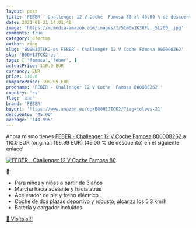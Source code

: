 ```yaml
---
layout: post
title: 'FEBER - Challenger 12 V Coche  Famosa 80 al 45.00 % de descuento'
date: 2021-01-31 14:01:48
image: 'https://m.media-amazon.com/images/I/51mGx1K3RFL._SL200_.jpg'
comments: true
category: ofertas
author: ring
slug: 'B00H1JTCK2-es FEBER - Challenger 12 V Coche Famosa 800008262'
sku: 'B00H1JTCK2-es'
tags: [ 'famosa','feber', ]
actualPrice: 110.0 EUR
currency: EUR
price: 110.0
comparePrice: 199.99 EUR
prodname: 'FEBER - Challenger 12 V Coche  Famosa 800008262 '
country: 'es'
flag: '🇪🇸'
brand: 'FEBER'
buyurl: 'https://www.amazon.es/dp/B00H1JTCK2/?tag=tolees-21'
descuento: '45.00'
average: '144.995'
---
```


Ahora mismo tienes [FEBER - Challenger 12 V Coche  Famosa 800008262 ](https://www.amazon.es/dp/B00H1JTCK2/?tag=tolees-21) a 110.0 EUR (original: 199.99 EUR) (45.00 %  de descuento) en el siguiente enlace!

[![FEBER - Challenger 12 V Coche  Famosa 80](https://m.media-amazon.com/images/I/51mGx1K3RFL._SL200_.jpg)](https://www.amazon.es/dp/B00H1JTCK2/?tag=tolees-21)

🔎:

- Para niños y niñas a partir de 3 años
- Marcha hacia adelante y hacia atrás
- Acelerador de pie y freno eléctrico
- Coche de dos plazas deportivo y robusto; alcanza los 5,3 km/h
- Batería y cargador incluidos

[🛒 Visítala!!!](https://www.amazon.es/dp/B00H1JTCK2/?tag=tolees-21)
